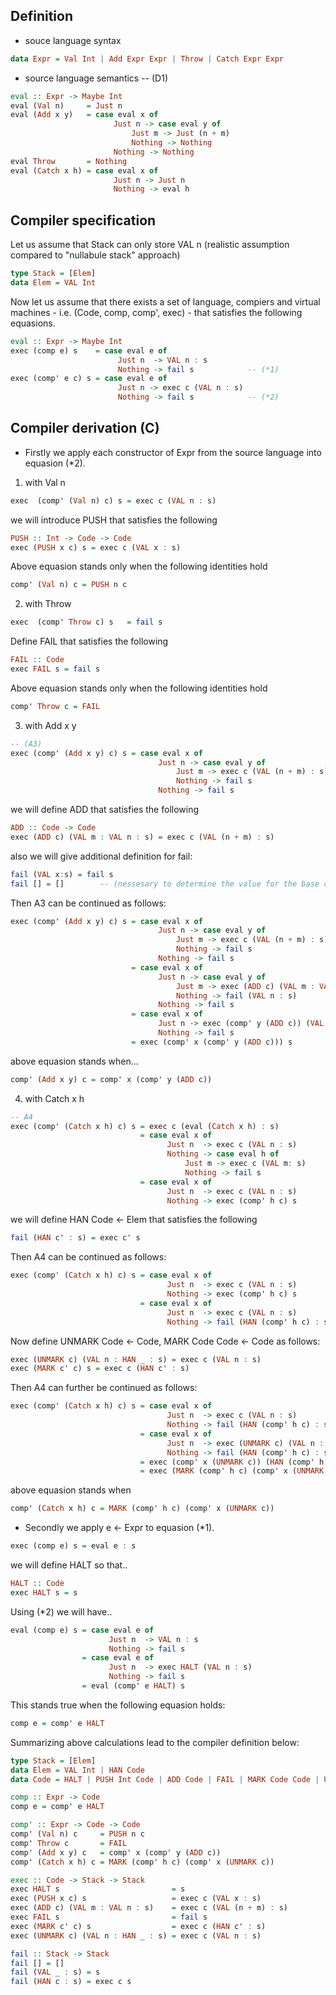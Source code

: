 
## Definition
* souce language syntax
```haskell
data Expr = Val Int | Add Expr Expr | Throw | Catch Expr Expr
```

* source language semantics -- (D1)
```haskell
eval :: Expr -> Maybe Int
eval (Val n)     = Just n
eval (Add x y)   = case eval x of
                       Just n -> case eval y of
                           Just m -> Just (n + m)
                           Nothing -> Nothing
                       Nothing -> Nothing
eval Throw       = Nothing
eval (Catch x h) = case eval x of
                       Just n -> Just n
                       Nothing -> eval h
```

## Compiler specification

Let us assume that Stack can only store VAL n (realistic assumption compared to "nullabule stack" approach)

```haskell
type Stack = [Elem]
data Elem = VAL Int
```

Now let us assume that there exists a set of language, compiers and virtual machines - i.e. (Code, comp, comp', exec) - that satisfies the following equasions.

```haskell
eval :: Expr -> Maybe Int
exec (comp e) s    = case eval e of
                        Just n  -> VAL n : s
                        Nothing -> fail s            -- (*1)
exec (comp' e c) s = case eval e of
                        Just n -> exec c (VAL n : s)
                        Nothing -> fail s            -- (*2)
```

## Compiler derivation (C)

* Firstly we apply each constructor of Expr from the source language into equasion (\*2).

1. with Val n

```haskell
exec  (comp' (Val n) c) s = exec c (VAL n : s)
```

we will introduce PUSH that satisfies the following

```haskell
PUSH :: Int -> Code -> Code
exec (PUSH x c) s = exec c (VAL x : s)
```

Above equasion stands only when the following identities hold

```haskell
comp' (Val n) c = PUSH n c
```

2. with Throw

```haskell
exec  (comp' Throw c) s   = fail s
```

Define FAIL that satisfies the following

```haskell
FAIL :: Code
exec FAIL s = fail s
```
Above equasion stands only when the following identities hold

```haskell
comp' Throw c = FAIL
```

3. with Add x y

```haskell
-- (A3)
exec (comp' (Add x y) c) s = case eval x of
                                 Just n -> case eval y of
                                     Just m -> exec c (VAL (n + m) : s)
                                     Nothing -> fail s
                                 Nothing -> fail s
```

we will define ADD that satisfies the following

```haskell
ADD :: Code -> Code
exec (ADD c) (VAL m : VAL n : s) = exec c (VAL (n + m) : s)
```

also we will give additional definition for fail:
```haskell
fail (VAL x:s) = fail s
fail [] = []        -- (nessesary to determine the value for the base case)
```

Then A3 can be continued as follows:
```haskell
exec (comp' (Add x y) c) s = case eval x of
                                 Just n -> case eval y of
                                     Just m -> exec c (VAL (n + m) : s)
                                     Nothing -> fail s
                                 Nothing -> fail s
                           = case eval x of
                                 Just n -> case eval y of
                                     Just m -> exec (ADD c) (VAL m : VAL n : s)
                                     Nothing -> fail (VAL n : s)
                                 Nothing -> fail s
                           = case eval x of
                                 Just n -> exec (comp' y (ADD c)) (VAL n : s)
                                 Nothing -> fail s
                           = exec (comp' x (comp' y (ADD c))) s
```

above equasion stands when...

```haskell
comp' (Add x y) c = comp' x (comp' y (ADD c))
```

4. with Catch x h

```haskell
-- A4
exec (comp' (Catch x h) c) s = exec c (eval (Catch x h) : s)
                             = case eval x of
                                   Just n  -> exec c (VAL n : s)
                                   Nothing -> case eval h of
                                       Just m -> exec c (VAL m: s)
                                       Nothing -> fail s
                             = case eval x of
                                   Just n  -> exec c (VAL n : s)
                                   Nothing -> exec (comp' h c) s
```

we will define HAN Code <- Elem that satisfies the following

```haskell
fail (HAN c' : s) = exec c' s
```

Then A4 can be continued as follows:

```haskell
exec (comp' (Catch x h) c) s = case eval x of
                                   Just n  -> exec c (VAL n : s)
                                   Nothing -> exec (comp' h c) s
                             = case eval x of
                                   Just n  -> exec c (VAL n : s)
                                   Nothing -> fail (HAN (comp' h c) : s)
```

Now define UNMARK Code <- Code, MARK Code Code <- Code as follows:

```haskell
exec (UNMARK c) (VAL n : HAN _ : s) = exec c (VAL n : s)
exec (MARK c' c) s = exec c (HAN c' : s)
```

Then A4 can further be continued as follows:

```haskell
exec (comp' (Catch x h) c) s = case eval x of
                                   Just n  -> exec c (VAL n : s)
                                   Nothing -> fail (HAN (comp' h c) : s)
                             = case eval x of
                                   Just n  -> exec (UNMARK c) (VAL n : HAN (comp' h c) : s)
                                   Nothing -> fail (HAN (comp' h c) : s)
                             = exec (comp' x (UNMARK c)) (HAN (comp' h c) : s)
                             = exec (MARK (comp' h c) (comp' x (UNMARK c)) s
```

above equasion stands when

```haskell
comp' (Catch x h) c = MARK (comp' h c) (comp' x (UNMARK c))
```

* Secondly we apply e <- Expr to equasion (\*1).

```haskell
exec (comp e) s = eval e : s
```

we will define HALT so that..
```haskell
HALT :: Code
exec HALT s = s
```

Using (\*2) we will have..
```haskell
eval (comp e) s = case eval e of
                      Just n  -> VAL n : s
                      Nothing -> fail s
                = case eval e of
                      Just n  -> exec HALT (VAL n : s)
                      Nothing -> fail s
                = eval (comp' e HALT) s
```

This stands true when the following equasion holds:
```haskell
comp e = comp' e HALT
```


Summarizing above calculations lead to the compiler definition below:

```haskell
type Stack = [Elem]
data Elem = VAL Int | HAN Code
data Code = HALT | PUSH Int Code | ADD Code | FAIL | MARK Code Code | UNMARK Code

comp :: Expr -> Code
comp e = comp' e HALT

comp' :: Expr -> Code -> Code
comp' (Val n) c     = PUSH n c
comp' Throw c       = FAIL
comp' (Add x y) c   = comp' x (comp' y (ADD c))
comp' (Catch x h) c = MARK (comp' h c) (comp' x (UNMARK c))

exec :: Code -> Stack -> Stack
exec HALT s                         = s
exec (PUSH x c) s                   = exec c (VAL x : s)
exec (ADD c) (VAL m : VAL n : s)    = exec c (VAL (n + m) : s)
exec FAIL s                         = fail s
exec (MARK c' c) s                  = exec c (HAN c' : s)
exec (UNMARK c) (VAL n : HAN _ : s) = exec c (VAL n : s)

fail :: Stack -> Stack
fail [] = []
fail (VAL _ : s) = s
fail (HAN c : s) = exec c s
```

